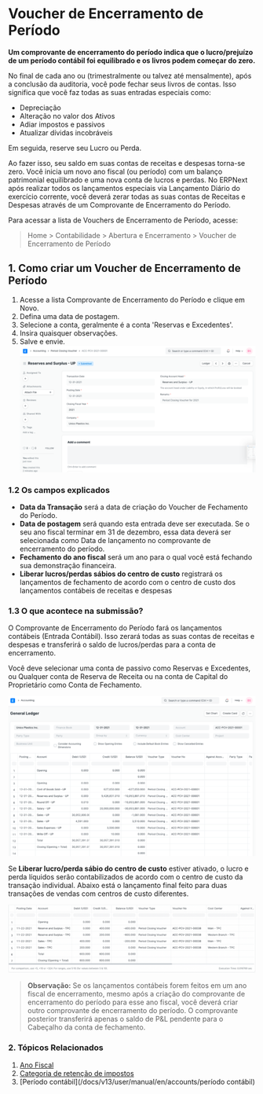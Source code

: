 # Voucher de Encerramento de Período


**Um comprovante de encerramento do período indica que o lucro/prejuízo de um período contábil foi equilibrado e os livros podem começar do zero.**


No final de cada ano ou (trimestralmente ou talvez até mensalmente), após a conclusão da auditoria, você pode fechar seus livros de contas. Isso significa que você faz todas as suas entradas especiais como:


* Depreciação
* Alteração no valor dos Ativos
* Adiar impostos e passivos
* Atualizar dívidas incobráveis


Em seguida, reserve seu Lucro ou Perda.


Ao fazer isso, seu saldo em suas contas de receitas e despesas torna-se zero. Você inicia um novo ano fiscal (ou período) com um balanço patrimonial equilibrado e uma nova conta de lucros e perdas. No ERPNext após realizar todos os lançamentos especiais via Lançamento Diário do exercício corrente, você deverá zerar todas as suas contas de Receitas e Despesas através de um Comprovante de Encerramento do Período.


Para acessar a lista de Vouchers de Encerramento de Período, acesse:



>
> Home > Contabilidade > Abertura e Encerramento > Voucher de Encerramento de Período
>
>
>


## 1. Como criar um Voucher de Encerramento de Período


1. Acesse a lista Comprovante de Encerramento do Período e clique em Novo.
2. Defina uma data de postagem.
3. Selecione a conta, geralmente é a conta 'Reservas e Excedentes'.
4. Insira quaisquer observações.
5. Salve e envie.
![Comprovante de fechamento de período](/files/period-closing-voucher.png)


### 1.2 Os campos explicados


* **Data da Transação** será a data de criação do Voucher de Fechamento do Período.
* **Data de postagem** será quando esta entrada deve ser executada. Se o seu ano fiscal terminar em 31 de dezembro, essa data deverá ser selecionada como Data de lançamento no comprovante de encerramento do período.
* **Fechamento do ano fiscal** será um ano para o qual você está fechando sua demonstração financeira.
* **Liberar lucros/perdas sábios do centro de custo** registrará os lançamentos de fechamento de acordo com o centro de custo dos lançamentos contábeis de receitas e despesas


### 1.3 O que acontece na submissão?


O Comprovante de Encerramento do Período fará os lançamentos contábeis (Entrada Contábil). Isso zerará todas as suas contas de receitas e despesas e transferirá o saldo de lucros/perdas para a conta de encerramento.


Você deve selecionar uma conta de passivo como Reservas e Excedentes, ou Qualquer conta de Reserva de Receita ou na conta de Capital do Proprietário como Conta de Fechamento.


![Registro de comprovante de fechamento de período](/files/period-closing-voucher-ledger.png)


Se **Liberar lucro/perda sábio do centro de custo** estiver ativado, o lucro e perda líquidos serão contabilizados de acordo com o centro de custo da transação individual. Abaixo está o lançamento final feito para duas transações de vendas com centros de custo diferentes.


![Comprovante de fechamento do período por centro de custo](/files/cost-center-wise-period-closing-voucher.png)



>
> **Observação:** Se os lançamentos contábeis forem feitos em um ano fiscal de encerramento, mesmo após a criação do comprovante de encerramento do período para esse ano fiscal, você deverá criar outro comprovante de encerramento do período. O comprovante posterior transferirá apenas o saldo de P&L pendente para o Cabeçalho da conta de fechamento.
>
>
>


### 2. Tópicos Relacionados


1. [Ano Fiscal](/docs/v13/user/manual/en/accounts/ano-fiscal)
2. [Categoria de retenção de impostos](/docs/v13/user/manual/en/accounts/tax-withholding-category)
3. [Período contábil](/docs/v13/user/manual/en/accounts/período contábil)